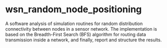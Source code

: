 # wsn_random_node_positioning
A software analysis of simulation routines for random distribution connectivity between nodes in a sensor network. The implementation is based on the Breadth-First Search (BFS) algorithm for routing data transmission inside a network, and finally, report and structure the results.
